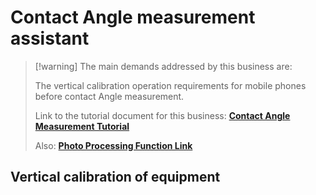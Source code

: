 # Contact Angle measurement assistant

> [!warning] The main demands addressed by this business are:
> 
> The vertical calibration operation requirements for mobile phones before contact Angle measurement.
> 
> Link to the tutorial document for this business: [**Contact Angle Measurement Tutorial**](index.md#_2-设备垂直校准)
> 
> Also: [**Photo Processing Function Link**](drop-pic-process.md)

## Vertical calibration of equipment

<!-- 垂直校准组件 -->
<VerticalCalibration />

